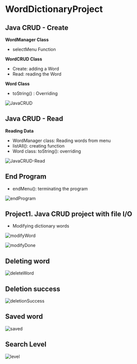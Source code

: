 # WordDictionaryProject

## Java CRUD - Create

**WordManager Class**
  - selectMenu Function

**WordCRUD Class**
  - Create: adding a Word  
  - Read: reading the Word 

**Word Class**
  - toString() : Overriding

![JavaCRUD](https://user-images.githubusercontent.com/63996076/188782682-80d57f2d-7020-47b7-973d-48a1857572e0.png)


## Java CRUD - Read

**Reading Data**
  - WordManager class: Reading words from menu
  - listAll(): creating function
  - Word class: toString(): overriding


![JavaCRUD-Read](https://github.com/Skarf95/WordDictionaryProject/issues/3#issue-1364046927)

## End Program

  - endMenu(): terminating the program

![endProgram](https://user-images.githubusercontent.com/63996076/188784728-d733e426-189c-47fb-bec7-e09b1fb758bb.png)

## Project1. Java CRUD project with file I/O

- Modifying dictionary words

![modifyWord](https://user-images.githubusercontent.com/63996076/190864805-cb897bbf-ddc4-41f9-8245-4da306d41f9c.png)

![modifyDone](https://user-images.githubusercontent.com/63996076/190865234-6b3c0e04-8a4e-4939-83c0-2e75aa12bb00.png)

## Deleting word

![deleteWord](https://user-images.githubusercontent.com/63996076/190865357-3199f0bc-4af3-4c2c-b0d9-9595e8e22ebe.png)

## Deletion success

![deletionSuccess](https://user-images.githubusercontent.com/63996076/190865460-6014eb65-3bdc-41fc-9c74-b1a6f88e55fa.png)

## Saved word

![saved](https://user-images.githubusercontent.com/63996076/190865604-8b366afc-f5b2-4e71-af7b-c5f3c7d286ee.png)

## Search Level

![level](https://user-images.githubusercontent.com/63996076/190865694-17bf61dc-61d7-4fa7-b2c5-9f911ead653e.png)


